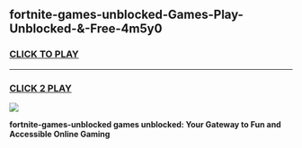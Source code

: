 
## fortnite-games-unblocked-Games-Play-Unblocked-&-Free-4m5y0
<h3>
<a href="https://premium76.site?title=fortnite-games-unblocked&ref=24A">CLICK TO PLAY</a></h3>
<hr>

<h3>
<a href="https://premium76.site?title=fortnite-games-unblocked&ref=24A">CLICK 2 PLAY</a>
  
</h3>

<a href="https://premium76.site?title=fortnite-games-unblocked&ref=24A"><img src="https://clearcache.store/games.png"></a>


**fortnite-games-unblocked games unblocked: Your Gateway to Fun and Accessible Online Gaming**
